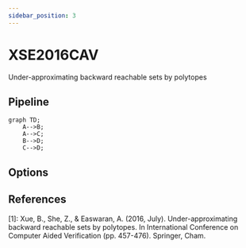 ```yaml
---
sidebar_position: 3
---
```


# XSE2016CAV

Under-approximating backward reachable sets by polytopes

## Pipeline

```mermaid
graph TD;
    A-->B;
    A-->C;
    B-->D;
    C-->D;
```

## Options

## References

[1]: Xue, B., She, Z., & Easwaran, A. (2016, July). Under-approximating backward reachable
sets by polytopes. In International Conference on Computer Aided Verification
(pp. 457-476). Springer, Cham.